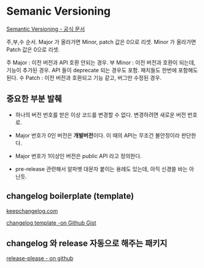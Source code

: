 # Semanic Versioning

[Semantic Versioning - 공식 문서](https://semver.org/lang/ko/)

주,부,수 순서. 
Major 가 올라가면 Minor, patch 값은 0으로 리셋.
Minor 가 올라가면 Patch 값은 0으로 리셋.  

주 Major : 이전 버전과 API 호환 안되는 경우. 
부 Minor : 이전 버전과 호환이 되는데, 기능이 추가된 경우. API 들이 deprecate 되는 경우도 포함. 패치들도 한번에 포함해도 된다. 
수 Patch : 이전 버전과 호환되고 기능 같고, 버그만 수정된 경우.

## 중요한 부분 발췌
* 하나의 버전 번호를 받은 이상 코드를 변경할 수 없다. 변경하려면 새로운 버전 번호로.
* Major 번호가 0인 버전은 **개발버전**이다. 이 때의 API는 무조건 불안정이라 판단한다. 
* Major 번호가 1이상인 버전은 public API 라고 정의한다. 

* pre-release 관련해서 알파벳 대문자 붙이는 용례도 있는데, 아직 신경쓸 바는 아닌듯. 

## changelog boilerplate (template)

[keepchangelog.com](https://keepachangelog.com/en/1.1.0/)

[changelog template -on Github Gist](https://gist.github.com/juampynr/4c18214a8eb554084e21d6e288a18a2c)

## changelog 와 release 자동으로 해주는 패키지

[release-please - on github](https://github.com/googleapis/release-please)